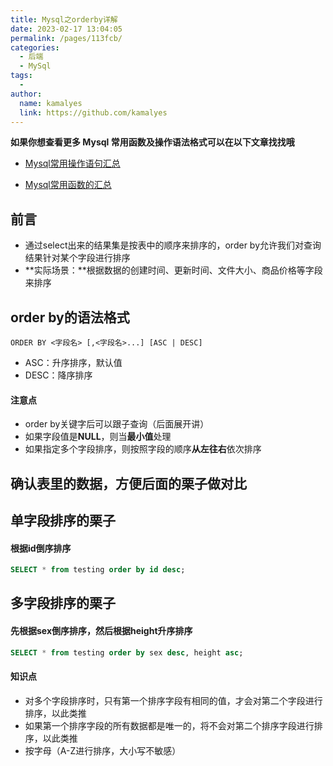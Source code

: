 ```yaml
---
title: Mysql之orderby详解
date: 2023-02-17 13:04:05
permalink: /pages/113fcb/
categories:
  - 后端
  - MySql
tags:
  - 
author: 
  name: kamalyes
  link: https://github.com/kamalyes
---
```

**如果你想查看更多 Mysql 常用函数及操作语法格式可以在以下文章找找哦**

- [Mysql常用操作语句汇总](./59.Mysql常用操作语句汇总.md)

- [Mysql常用函数的汇总](./01.Mysql常用函数汇总.md)

**前言**
------

*   通过select出来的结果集是按表中的顺序来排序的，order by允许我们对查询结果针对某个字段进行排序
*   **实际场景：**根据数据的创建时间、更新时间、文件大小、商品价格等字段来排序

order by的语法格式
-------------

```
ORDER BY <字段名> [,<字段名>...] [ASC | DESC]
```

*   ASC：升序排序，默认值
*   DESC：降序排序

#### 注意点

*   order by关键字后可以跟子查询（后面展开讲）
*   如果字段值是**NULL**，则当**最小值**处理
*   如果指定多个字段排序，则按照字段的顺序**从左往右**依次排序

确认表里的数据，方便后面的栗子做对比
------------------

单字段排序的栗子
--------

#### 根据id倒序排序

```sql
SELECT * from testing order by id desc;
```

多字段排序的栗子
--------

#### 先根据sex倒序排序，然后根据height升序排序

```sql
SELECT * from testing order by sex desc, height asc;
```

#### 知识点

*   对多个字段排序时，只有第一个排序字段有相同的值，才会对第二个字段进行排序，以此类推
*   如果第一个排序字段的所有数据都是唯一的，将不会对第二个排序字段进行排序，以此类推
*   按字母（A-Z进行排序，大小写不敏感）
